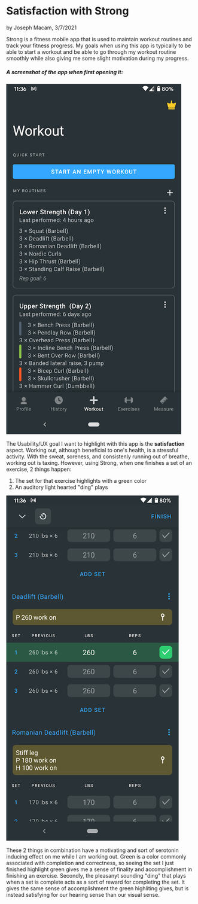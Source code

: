# Satisfaction with Strong
by Joseph Macam, 3/7/2021

Strong is a fitness mobile app that is used to maintain workout routines and track your fitness progress. 
My goals when using this app is typically to be able to start a workout and be able to go through my 
workout routine smoothly while also giving me some slight motivation during my progress. 

##### A screenshot of the app when first opening it:
![opening image](https://github.com/UsabilityEngineering/ux-portfolio-jdmacam/blob/master/journal1/opening.png?raw=true)

The Usability/UX goal I want to highlight with this app is the **satisfaction** aspect. Working out, although 
beneficial to one's health, is a stressful activity. With the sweat, soreness, and consistenly running out 
of breathe, working out is taxing. However, using Strong, when one finishes a set of an exercise, 2
things happen:
1. The set for that exercise highlights with a green color
2. An auditory light hearted "ding" plays

![set done image](https://github.com/UsabilityEngineering/ux-portfolio-jdmacam/blob/master/journal1/setdone.png?raw=true)

These 2 things in combination have a motivating and sort of serotonin inducing effect on me while I am
working out. Green is a color commonly associated with completion and correctness, so seeing the set
I just finished highlight green gives me a sense of finality and accomplishment in finishing an exercise.
Secondly, the pleasanyt sounding "ding" that plays when a set is complete acts as a sort of reward for
completing the set. It gives the same sense of accomplishment the green highliting gives, but is instead
satisfying for our hearing sense than our visual sense.